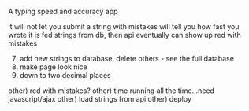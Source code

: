 A typing speed and accuracy app

it will not let you submit a string with mistakes
will tell you how fast you wrote it
is fed strings from db, then api
eventually can show up red with mistakes


<!-- 1) recognize correctness of one letter
2) recognize correctness and then send a new letter
3) repeat 1 & 2 for full word, then string with spaces
4) will load strings from db -->
<!-- 5) will tell you speed of typing when correct and accumulate on misses -->
<!-- 6) words per minute -->
7) add new strings to database, delete others - see the full database
8) make page look nice
9) down to two decimal places


other) red with mistakes?
other) time running all the time...need javascript/ajax
other) load strings from api
other) deploy
